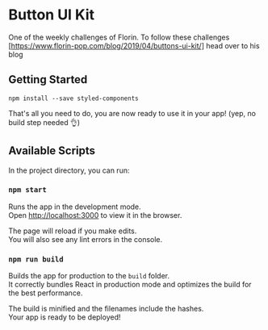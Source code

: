 # Button UI Kit
One of the weekly challenges of Florin. To follow these challenges [https://www.florin-pop.com/blog/2019/04/buttons-ui-kit/] head over to his blog

## Getting Started

```
npm install --save styled-components
```
That's all you need to do, you are now ready to use it in your app! (yep, no build step needed 👌)

## Available Scripts

In the project directory, you can run:

### `npm start`

Runs the app in the development mode.<br>
Open [http://localhost:3000](http://localhost:3000) to view it in the browser.

The page will reload if you make edits.<br>
You will also see any lint errors in the console.


### `npm run build`

Builds the app for production to the `build` folder.<br>
It correctly bundles React in production mode and optimizes the build for the best performance.

The build is minified and the filenames include the hashes.<br>
Your app is ready to be deployed!


